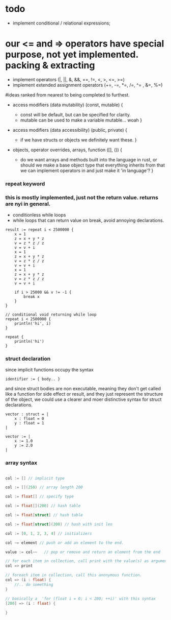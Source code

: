 

# todo
- implement conditional / relational expressions;

# our <= and => operators have special purpose, not yet implemented. packing & extracting
- implement operators (|, ||, &, &&, ==, !=, <, >, <=, >=)
- implement extended assignment operators (+=, -=, *=, /=, ^= , &=, %=)

#ideas ranked from nearest to being completed to furthest.
- access modifiers (data mutability) (const, mutable) {
    - const will be default, but can be specified for clarity.
    - mutable can be used to make a variable mutable... woah
}

- access modifiers (data accessibility) (public, private) {
    - if we have structs or objects we definitely want these.
}

- objects, operator overrides, arrays, function ([], ()) {
    - do we want arrays and methods built into the language in rust, or should
    we make a base object type that everything inherits from that we can implement operators in 
    and just make it 'in language'?
}


### repeat keyword

### this is mostly implemented, just not the return value. returns are nyi in general.

- conditionless while loops
- while loops that can return value on break, avoid annoying declarations.
```
result := repeat i < 2500000 {
    x = 1
    z = x + y * z
    v = z * z / z
    v = v + i
    x = 1
    z = x + y * z
    v = z * z / z
    v = v + i
    x = 1
    z = x + y * z
    v = z * z / z
    v = v + i
    
    if i > 25000 && v != -1 {
        break x
    }
}

// conditional void returning while loop
repeat i < 2500000 {
    println('hi', i)
}

repeat {
    println('hi')
}
```


### struct declaration

since implicit functions occupy the syntax

```
identifier := { body.. }
```

and since struct bodies are non executable, meaning
they don't get called like a function for side effect or result,
and they just represent the structure of the object,
we could use a clearer and moer distinctive syntax for struct declarations.

```
vector : struct = |
    x : float = 0
    y : float = 1
|

vector := |
    x := 1.0
    y := 2.0
|
```
### array syntax

```cpp
    
col := [] // implicit type

col := [](250) // array length 200

col := float[] // specify type

col := float[](200) // hash table

col := float[struct] // hash table

col := float[struct](200) // hash with init len

col := [0, 1, 2, 3, 4] // initializers

col ~= element // push or add an element to the end.

value := col~~   // pop or remove and return an element from the end

// for each item in collection, call print with the value(s) as arguments.
col => print

// foreach item in collection, call this anonymous function.
col => (i : float) {
    //.. do something
}

// basically a  'for (float i = 0; i < 200; ++i)' with this syntax
[200] => (i : float) {
    
}





```